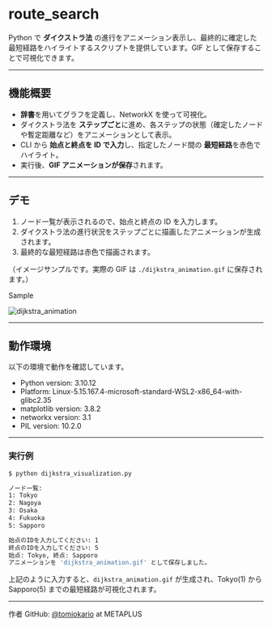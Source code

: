 # route_search

Python で **ダイクストラ法** の進行をアニメーション表示し、最終的に確定した最短経路をハイライトするスクリプトを提供しています。GIF として保存することで可視化できます。

---

## 機能概要

- **辞書**を用いてグラフを定義し、NetworkX を使って可視化。
- ダイクストラ法を **ステップごと**に進め、各ステップの状態（確定したノードや暫定距離など）をアニメーションとして表示。
- CLI から **始点と終点を ID で入力**し、指定したノード間の **最短経路**を赤色でハイライト。
- 実行後、**GIF アニメーションが保存**されます。

---

## デモ

1. ノード一覧が表示されるので、始点と終点の ID を入力します。  
2. ダイクストラ法の進行状況をステップごとに描画したアニメーションが生成されます。  
3. 最終的な最短経路は赤色で描画されます。

（イメージサンプルです。実際の GIF は `./dijkstra_animation.gif` に保存されます。）

Sample

![dijkstra_animation](https://github.com/user-attachments/assets/62614a1f-e33e-4ba8-8e40-bc395c630da9)

---

## 動作環境

以下の環境で動作を確認しています。
- Python version: 3.10.12
- Platform: Linux-5.15.167.4-microsoft-standard-WSL2-x86_64-with-glibc2.35
- matplotlib version: 3.8.2
- networkx version: 3.1
- PIL version: 10.2.0

---

### 実行例

```bash
$ python dijkstra_visualization.py

ノード一覧:
1: Tokyo
2: Nagoya
3: Osaka
4: Fukuoka
5: Sapporo

始点のIDを入力してください: 1
終点のIDを入力してください: 5
始点: Tokyo, 終点: Sapporo
アニメーションを 'dijkstra_animation.gif' として保存しました。
```

上記のように入力すると、`dijkstra_animation.gif` が生成され、Tokyo(1) から Sapporo(5) までの最短経路が可視化されます。

---

作者 GitHub: [@tomiokario](https://github.com/tomiokario) at METAPLUS
